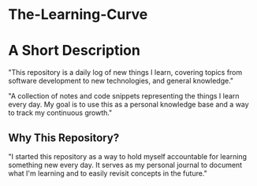 # The-Learning-Curve

# A Short Description

"This repository is a daily log of new things I learn, covering topics from software development to new technologies, and general knowledge."

"A collection of notes and code snippets representing the things I learn every day. My goal is to use this as a personal knowledge base and a way to track my continuous growth."

## Why This Repository?

"I started this repository as a way to hold myself accountable for learning something new every day. It serves as my personal journal to document what I'm learning and to easily revisit concepts in the future."
